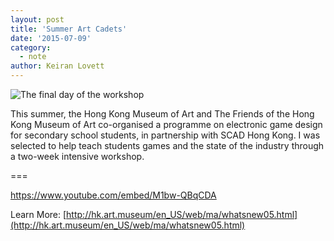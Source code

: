 ```yaml
---
layout: post
title: 'Summer Art Cadets'
date: '2015-07-09'
category:
  - note
author: Keiran Lovett
---
```


![The final day of the workshop](image_gallery-40ea7b5e-3f32-4afd-ba71-39f2978628e1.html.jpeg)

This summer, the Hong Kong Museum of Art and The Friends of the Hong Kong Museum of Art co-organised a programme on electronic game design for secondary school students, in partnership with SCAD Hong Kong. I was selected to help teach students games and the state of the industry through a two-week intensive workshop.

===

https://www.youtube.com/embed/M1bw-QBqCDA

Learn More:
[http://hk.art.museum/en_US/web/ma/whatsnew05.html](http://hk.art.museum/en_US/web/ma/whatsnew05.html)